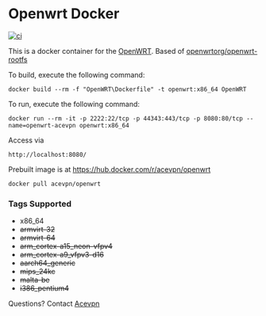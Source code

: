 # Openwrt Docker

[![ci](https://github.com/xpertdev/openwrt-docker/actions/workflows/docker-publish.yml/badge.svg)](https://github.com/xpertdev/openwrt-docker/actions/workflows/docker-publish.yml)

This is a docker container for the [OpenWRT](https://openwrt.org/). Based of [openwrtorg/openwrt-rootfs](https://hub.docker.com/r/openwrtorg/openwrt-rootfs)

To build, execute the following command:
```
docker build --rm -f "OpenWRT\Dockerfile" -t openwrt:x86_64 OpenWRT
```
To run, execute the following command:
```
docker run --rm -it -p 2222:22/tcp -p 44343:443/tcp -p 8080:80/tcp --name=openwrt-acevpn openwrt:x86_64
```
Access via
```
http://localhost:8080/
```
Prebuilt image is at https://hub.docker.com/r/acevpn/openwrt
```
docker pull acevpn/openwrt
```
### Tags Supported

* x86_64
* ~~armvirt-32~~
* ~~armvirt-64~~
* ~~arm_cortex-a15_neon-vfpv4~~
* ~~arm_cortex-a9_vfpv3-d16~~
* ~~aarch64_generic~~
* ~~mips_24kc~~
* ~~malta-be~~
* ~~i386_pentium4~~

Questions? Contact [Acevpn](https://www.acevpn.com/)
